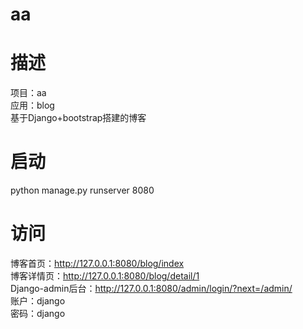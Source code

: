 # aa
# 描述
项目：aa  
应用：blog  
基于Django+bootstrap搭建的博客  
# 启动    
python manage.py runserver 8080  
# 访问  
博客首页：http://127.0.0.1:8080/blog/index  
博客详情页：http://127.0.0.1:8080/blog/detail/1  
Django-admin后台：http://127.0.0.1:8080/admin/login/?next=/admin/  
账户：django  
密码：django  
